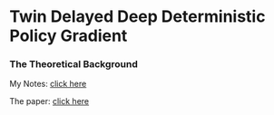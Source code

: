 # Twin Delayed Deep Deterministic Policy Gradient


### The Theoretical Background

My Notes: [click here](https://github.com/cpow-89/Twin_Delayed_Deep_Deterministic_Policy_Gradient/blob/master/TD3_Notes.ipynb)<br>

The paper: [click here](https://arxiv.org/pdf/1802.09477.pdf)
